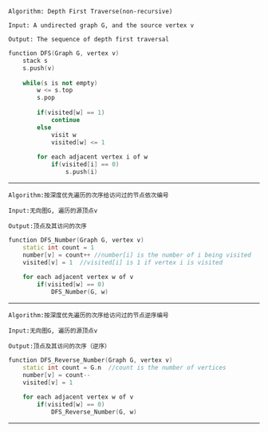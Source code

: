`Algorithm: Depth First Traverse(non-recursive)`

`Input: A undirected graph G, and the source vertex v`

`Output: The sequence of depth first traversal `

~~~C++
function DFS(Graph G, vertex v)
    stack s		
    s.push(v)
    
    while(s is not empty)
        w <= s.top
        s.pop
        
        if(visited[w] == 1)
            continue
        else
            visit w
           	visited[w] <= 1
        
        for each adjacent vertex i of w
            if(visited[i] == 0)
                s.push(i)
~~~

---

`Algorithm:按深度优先遍历的次序给访问过的节点依次编号`

`Input:无向图G, 遍历的源顶点v `

`Output:顶点及其访问的次序  `

~~~C++
function DFS_Number(Graph G, vertex v)
    static int count = 1
    number[v] = count++	//number[i] is the number of i being visited
    visited[v] = 1	//visited[i] is 1 if vertex i is visited
    
    for each adjacent vertex w of v
        if(visited[w] == 0)
            DFS_Number(G, w)
~~~

---

`Algorithm:按深度优先遍历的次序给访问过的节点逆序编号`

`Input:无向图G, 遍历的源顶点v `

`Output:顶点及其访问的次序（逆序）  `

~~~C++
function DFS_Reverse_Number(Graph G, vertex v)
    static int count = G.n	//count is the number of vertices
    number[v] = count--
    visited[v] = 1	
    
    for each adjacent vertex w of v
        if(visited[w] == 0)
            DFS_Reverse_Number(G, w)
~~~

---

